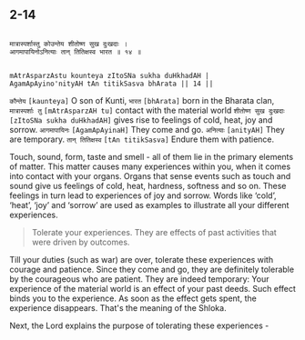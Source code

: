 ## 2-14


```shloka-sa

मात्रास्पर्शास्तु कोउन्तेय शीतोष्ण सुख दुःखदाः ।
आगमापायिनोऽनित्याः तान् तितिक्षस्व भारत ॥ १४ ॥

```
```shloka-sa-hk

mAtrAsparzAstu kounteya zItoSNa sukha duHkhadAH |
AgamApAyino'nityAH tAn titikSasva bhArata || 14 ||

```
`कौन्तेय` `[kaunteya]` O son of Kunti, `भारत` `[bhArata]` born in the Bharata clan, `मात्रास्पर्शाः तु` `[mAtrAsparzAH tu]` contact with the material world `शीतोष्ण सुख दुःखदाः` `[zItoSNa sukha duHkhadAH]` gives rise to feelings of cold, heat, joy and sorrow. `आगमापायिनः` `[AgamApAyinaH]` They come and go. `अनित्याः` `[anityAH]` They are temporary. `तान् तितिक्षस्व` `[tAn titikSasva]` Endure them with patience.

Touch, sound, form, taste and smell - all of them lie in the primary elements of matter. This matter causes many experiences within you, when it comes into contact with your organs. Organs that sense events such as touch and sound give us feelings of cold, heat, hardness, softness and so on. These feelings in turn lead to experiences of joy and sorrow. Words like ‘cold’, ‘heat’, ‘joy’ and ‘sorrow’ are used as examples to illustrate all your different experiences.



<a name='applnote_27'></a>
> Tolerate your experiences. They are effects of past activities that were driven by outcomes.



Till your duties (such as war) are over, tolerate these experiences with courage and patience. Since they come and go, they are definitely tolerable by the courageous who are patient. They are indeed temporary: Your experience of the material world is an effect of your past deeds. Such effect binds you to the experience. As soon as the effect gets spent, the experience disappears. That's the meaning of the Shloka.

Next, the Lord explains the purpose of tolerating these experiences -


